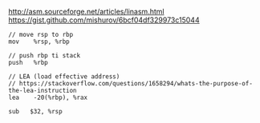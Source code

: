 http://asm.sourceforge.net/articles/linasm.html
https://gist.github.com/mishurov/6bcf04df329973c15044


```
// move rsp to rbp
mov    %rsp, %rbp 
```


```
// push rbp ti stack
push   %rbp 
```

```
// LEA (load effective address)
// https://stackoverflow.com/questions/1658294/whats-the-purpose-of-the-lea-instruction
lea    -20(%rbp), %rax 
```


```
sub   $32, %rsp
```
